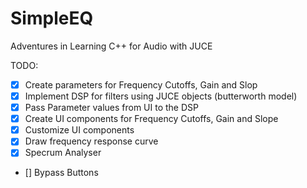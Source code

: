 # SimpleEQ

Adventures in Learning C++ for Audio with JUCE

TODO:
- [x] Create parameters for Frequency Cutoffs, Gain and Slop
- [x] Implement DSP for filters using JUCE objects (butterworth model)
- [x] Pass Parameter values from UI to the DSP
- [x] Create UI components for Frequency Cutoffs, Gain and Slope
- [x] Customize UI components
- [x] Draw frequency response curve
- [x] Specrum Analyser
- [] Bypass Buttons

